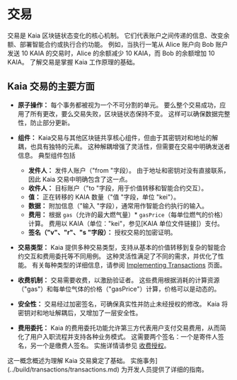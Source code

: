 # 交易

交易是 Kaia 区块链状态变化的核心机制。 它们代表账户之间传递的信息、改变余额、部署智能合约或执行合约功能。 例如，当执行一笔从 Alice 账户向 Bob 账户发送 10 KAIA 的交易时，Alice 的余额减少 10 KAIA，而 Bob 的余额增加 10 KAIA。 了解交易是掌握 Kaia 工作原理的基础。

## Kaia 交易的主要方面

 - **原子操作：** 每个事务都被视为一个不可分割的单元。 要么整个交易成功，应用了所有更改，要么交易失败，区块链状态保持不变。 这样可以确保数据完整性，防止部分更新。

 - **组件：** Kaia交易与其他区块链共享核心组件，但由于其密钥对和地址的解耦，也具有独特的元素。 这种解耦增强了灵活性，但需要在交易中明确发送者信息。 典型组件包括
     - **发件人：** 发件人账户（"from "字段）。  由于地址和密钥对没有直接联系，因此 Kaia 交易中明确包含了这一点。
     - **收件人：** 目标账户（"to "字段，用于价值转移和智能合约交互）。
     - **值：** 正在转移的 KAIA 数量（"值 "字段，单位 "kei"）。
     - **数据：** 附加信息（"输入 "字段），通常用作智能合约执行的输入。
     - **费用：** 根据 `gas`（允许的最大燃气量）\* `gasPrice`（每单位燃气的价格）计算。  费用以 KAIA（单位："kei"，参见[KAIA 单位文件链接]）支付。
     - **签名（"v"、"r"、"s "字段）：** 授权交易的加密证明。

 - **交易类型：** Kaia 提供多种交易类型，支持从基本的价值转移到复杂的智能合约交互和费用委托等不同用例。 这种灵活性满足了不同的需求，并优化了性能。 有关每种类型的详细信息，请参阅 [Implementing Transactions](../build/transactions/transactions.md#transaction-types) 页面。

 - **收费机制：** 交易需要收费，以激励验证者。 这些费用根据消耗的计算资源（"gas"）和每单位气体的价格（"gasPrice"）计算，价格可以是动态的。

 - **安全性：** 交易经过加密签名，可确保真实性并防止未经授权的修改。 Kaia 将密钥对和地址解耦后，又增加了一层安全性。

 - **费用委托：** Kaia 的费用委托功能允许第三方代表用户支付交易费用，从而简化了用户入职流程并支持各种业务模式。  这需要两个签名：一个是寄件人签名，另一个是缴费人签名。 实施详情请参见 [收费授权](../build/transactions/fee-delegation.md)。

这一概念概述为理解 Kaia 交易奠定了基础。 实施事务](../build/transactions/transactions.md) 为开发人员提供了详细的指南。